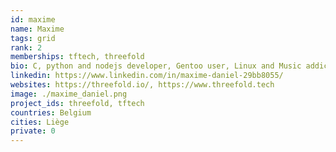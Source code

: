 ```yaml
---
id: maxime
name: Maxime
tags: grid
rank: 2
memberships: tftech, threefold
bio: C, python and nodejs developer, Gentoo user, Linux and Music addict
linkedin: https://www.linkedin.com/in/maxime-daniel-29bb8055/
websites: https://threefold.io/, https://www.threefold.tech
image: ./maxime_daniel.png
project_ids: threefold, tftech
countries: Belgium
cities: Liège
private: 0
---
```

